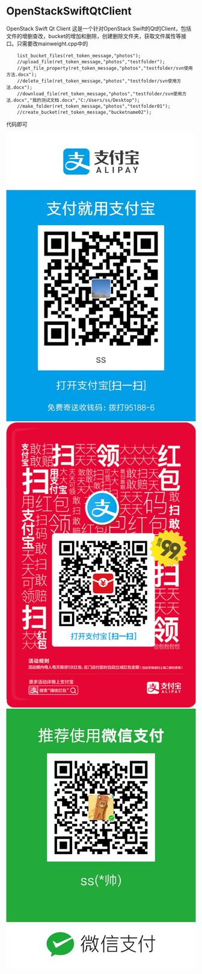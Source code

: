# OpenStackSwiftQtClient
OpenStack Swift Qt  Client
这是一个针对OpenStack Swift的Qt的Client，包括文件的增删查改，bucket的增加和删除，创建删除文件夹，获取文件属性等接口。只需要改mainweight.cpp中的

```
    list_bucket_files(ret_token_message,"photos");
    //upload_file(ret_token_message,"photos","testfolder");
    //get_file_property(ret_token_message,"photos","testfolder/svn使用方法.docx");
    //delete_file(ret_token_message,"photos","testfolder/svn使用方法.docx");
    //download_file(ret_token_message,"photos","testfolder/svn使用方法.docx","我的测试文档.docx","C:/Users/ss/Desktop");
    //make_folder(ret_token_message,"photos","testfolder01");
    //create_bucket(ret_token_message,"bucketname02");
```


代码即可



![image](https://github.com/buptis073114/TestAndroidJNI/blob/master/1130108806.jpg)
![image](https://github.com/buptis073114/TestAndroidJNI/blob/master/1381875294.jpg)
![image](https://github.com/buptis073114/TestAndroidJNI/blob/master/77042545.jpg)
